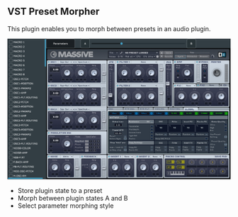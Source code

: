 ## VST Preset Morpher

This plugin enables you to morph between presets in an audio plugin.

<img width="900px" src="preview/Preview1.jpg" />

- Store plugin state to a preset
- Morph between plugin states A and B
- Select parameter morphing style
